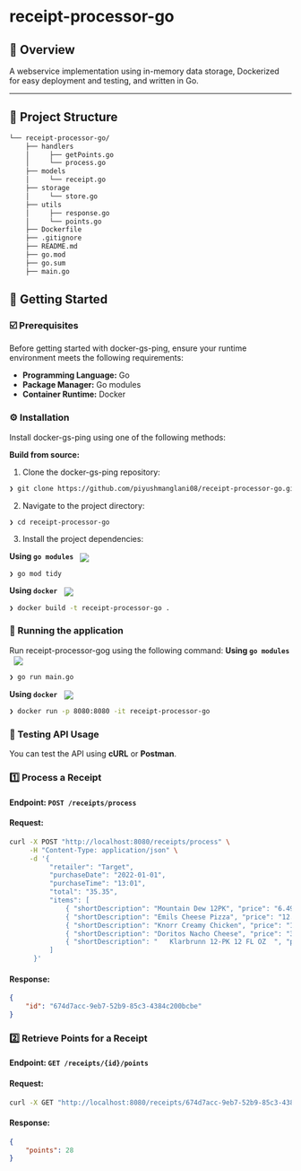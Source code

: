 # receipt-processor-go

## 📍 Overview

A webservice implementation using in-memory data storage, Dockerized for easy deployment and testing, and written in Go.

---

## 📁 Project Structure

```sh
└── receipt-processor-go/
    ├── handlers
    │     ├── getPoints.go
    │     └── process.go
    ├── models
    │     └── receipt.go
    ├── storage
    │     └── store.go
    ├── utils
    │     ├── response.go
    │     └── points.go
    ├── Dockerfile
    ├── .gitignore
    ├── README.md
    ├── go.mod
    ├── go.sum
    ├── main.go
```

## 🚀 Getting Started

### ☑️ Prerequisites

Before getting started with docker-gs-ping, ensure your runtime environment meets the following requirements:

- **Programming Language:** Go
- **Package Manager:** Go modules
- **Container Runtime:** Docker


### ⚙️ Installation

Install docker-gs-ping using one of the following methods:

**Build from source:**

1. Clone the docker-gs-ping repository:
```sh
❯ git clone https://github.com/piyushmanglani08/receipt-processor-go.git
```

2. Navigate to the project directory:
```sh
❯ cd receipt-processor-go
```

3. Install the project dependencies:


**Using `go modules`** &nbsp; [<img align="center" src="https://img.shields.io/badge/Go-00ADD8.svg?style={badge_style}&logo=go&logoColor=white" />](https://golang.org/)

```sh
❯ go mod tidy
```


**Using `docker`** &nbsp; [<img align="center" src="https://img.shields.io/badge/Docker-2CA5E0.svg?style={badge_style}&logo=docker&logoColor=white" />](https://www.docker.com/)

```sh
❯ docker build -t receipt-processor-go .


```

### 🤖 Running the application
Run receipt-processor-gog using the following command:
**Using `go modules`** &nbsp; [<img align="center" src="https://img.shields.io/badge/Go-00ADD8.svg?style={badge_style}&logo=go&logoColor=white" />](https://golang.org/)

```sh
❯ go run main.go
```


**Using `docker`** &nbsp; [<img align="center" src="https://img.shields.io/badge/Docker-2CA5E0.svg?style={badge_style}&logo=docker&logoColor=white" />](https://www.docker.com/)

```sh
❯ docker run -p 8080:8080 -it receipt-processor-go
```


### 🧪 Testing API Usage

You can test the API using **cURL** or **Postman**.

### 1️⃣ Process a Receipt
#### **Endpoint:** `POST /receipts/process`
#### **Request:**
```sh
curl -X POST "http://localhost:8080/receipts/process" \
     -H "Content-Type: application/json" \
     -d '{
          "retailer": "Target",
          "purchaseDate": "2022-01-01",
          "purchaseTime": "13:01",
          "total": "35.35",
          "items": [
              { "shortDescription": "Mountain Dew 12PK", "price": "6.49" },
              { "shortDescription": "Emils Cheese Pizza", "price": "12.25" },
              { "shortDescription": "Knorr Creamy Chicken", "price": "1.26" },
              { "shortDescription": "Doritos Nacho Cheese", "price": "3.35" },
              { "shortDescription": "   Klarbrunn 12-PK 12 FL OZ  ", "price": "12.00" }
          ]
      }'
```
#### **Response:**
```json
{
    "id": "674d7acc-9eb7-52b9-85c3-4384c200bcbe"
}
```

### 2️⃣ Retrieve Points for a Receipt
#### **Endpoint:** `GET /receipts/{id}/points`
#### **Request:**
```sh
curl -X GET "http://localhost:8080/receipts/674d7acc-9eb7-52b9-85c3-4384c200bcbe/points"
```
#### **Response:**
```json
{
    "points": 28
}
```
